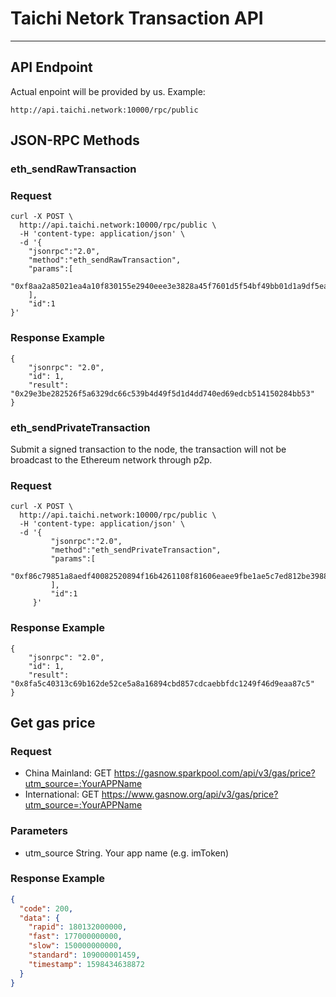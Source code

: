 # Taichi Netork Transaction API
---

## API Endpoint
Actual enpoint will be provided by us.
Example:

`http://api.taichi.network:10000/rpc/public`

## JSON-RPC Methods

### eth_sendRawTransaction

### Request

```shell script
curl -X POST \
  http://api.taichi.network:10000/rpc/public \
  -H 'content-type: application/json' \
  -d '{
    "jsonrpc":"2.0",
    "method":"eth_sendRawTransaction",
    "params":[
       "0xf8aa2a85021ea4a10f830155e2940eee3e3828a45f7601d5f54bf49bb01d1a9df5ea80b8444706c375000000000000000000000000a0b86991c6218b36c1d19d4a2e9eb0ce3606eb48000000000000000000000000000000000000000000000000000000000053cfe425a0cf3735fe97ea23c4f7ee2dd62a1aa50ba595b99b347bf7ccd92f3123326a0bffa03bd4da469a1eba694c41d1c24ee56e275ace8c27cba0dc30760c1cdbe2d41ac2"
    ],
    "id":1
}'
```
### Response Example
```shell script
{
    "jsonrpc": "2.0",
    "id": 1,
    "result": "0x29e3be282526f5a6329dc66c539b4d49f5d1d4dd740ed69edcb514150284bb53"
}
```

### eth_sendPrivateTransaction
Submit a signed transaction to the node, the transaction will not be broadcast to the Ethereum network through p2p.

### Request

```shell script
curl -X POST \
  http://api.taichi.network:10000/rpc/public \
  -H 'content-type: application/json' \
  -d '{
         "jsonrpc":"2.0",
         "method":"eth_sendPrivateTransaction",
         "params":[
             "0xf86c79851a8aedf40082520894f16b4261108f81606eaee9fbe1ae5c7ed812be3988b72fd2103b2800008025a0f7a0cee0fa8dbad6d3afa692b639beae1006c0fef539d699feebb9136215bb62a016f52055834db1abe7181f0a09c97e334fc08df1545b4d694e978bb2562b565f"
         ],
         "id":1
     }'
```
### Response Example
```shell script
{
    "jsonrpc": "2.0",
    "id": 1,
    "result": "0x8fa5c40313c69b162de52ce5a8a16894cbd857cdcaebbfdc1249f46d9eaa87c5"
}
```

## Get gas price

### Request
- China Mainland: GET https://gasnow.sparkpool.com/api/v3/gas/price?utm_source=:YourAPPName
- International: GET https://www.gasnow.org/api/v3/gas/price?utm_source=:YourAPPName

### Parameters
- utm_source String. Your app name (e.g. imToken)

### Response Example
```json
{
  "code": 200,
  "data": {
    "rapid": 180132000000,
    "fast": 177000000000,
    "slow": 150000000000,
    "standard": 109000001459,
    "timestamp": 1598434638872
  }
}
```
